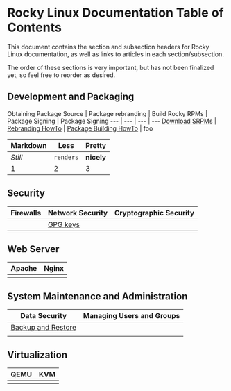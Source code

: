 # Rocky Linux Documentation Table of Contents

This document contains the section and subsection headers for Rocky Linux documentation, as well as links to articles in each section/subsection.

The order of these sections is very important, but has not been finalized yet, so feel free to reorder as desired.



## Development and Packaging

Obtaining Package Source | Package rebranding | Build Rocky RPMs | Package Signing | Package Signing
--- | --- | --- | ---
[Download SRPMs](../guides/package_sources) | [Rebranding HowTo](../package_debranding) | [Package Building HowTo](../package_building) | foo


Markdown | Less | Pretty
--- | --- | ---
*Still* | `renders` | **nicely**
1 | 2 | 3


## Security

| Firewalls | Network Security | Cryptographic Security | 
| --- | --- | --- | 
| | [GPG keys](#link-to-gpg-keys) |


## Web Server

| Apache | Nginx |
| --- | --- |
| | | 


## System Maintenance and Administration

| Data Security | Managing Users and Groups |
| --- | --- |
| [Backup and Restore](#link-to-backup-and-restore) | | 
| | | 


## Virtualization

| QEMU | KVM | 
| --- | --- |
| | | 


